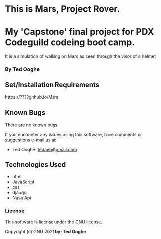 # This is Mars, Project Rover. 
# My 'Capstone' final project for PDX Codeguild codeing boot camp.

It is a simulation of walking on Mars as seen through the visor of a helmet

### By Ted Ooghe

## Set/Installation Requirements

https://????github.io/Mars

## Known Bugs

There are no known bugs

If you encounter any issues using this software, have comments or suggestions
e-mail us at:

* Ted Ooghe: tedaeo@gmail.com


## Technologies Used

* html
* JavaScript
* css
* django
* Nasa Api 


### License

This software is license under the GNU license.

Copyright (c) GNU 2021 **by: Ted Ooghe**

